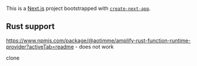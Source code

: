 This is a [Next.js](https://nextjs.org/) project bootstrapped with [`create-next-app`](https://github.com/vercel/next.js/tree/canary/packages/create-next-app).

## Rust support
https://www.npmjs.com/package/@aotimme/amplify-rust-function-runtime-provider?activeTab=readme - does not work

clone 